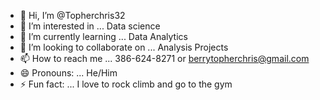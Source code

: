 - 👋 Hi, I’m @Topherchris32
- 👀 I’m interested in ... Data science
- 🌱 I’m currently learning ... Data Analytics
- 💞️ I’m looking to collaborate on ... Analysis Projects
- 📫 How to reach me ... 386-624-8271 or berrytopherchris@gmail.com 
- 😄 Pronouns: ... He/Him
- ⚡ Fun fact: ... I love to rock climb and go to the gym

<!---
Topherchris32/Topherchris32 is a ✨ special ✨ repository because its `README.md` (this file) appears on your GitHub profile.
You can click the Preview link to take a look at your changes.
--->
